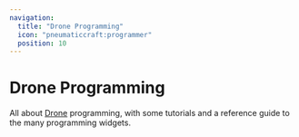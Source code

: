 ```yaml
---
navigation:
  title: "Drone Programming"
  icon: "pneumaticcraft:programmer"
  position: 10
---
```


# Drone Programming

All about [Drone](./drone.md) programming, with some tutorials and a reference guide to the many programming widgets.

<SubPages />